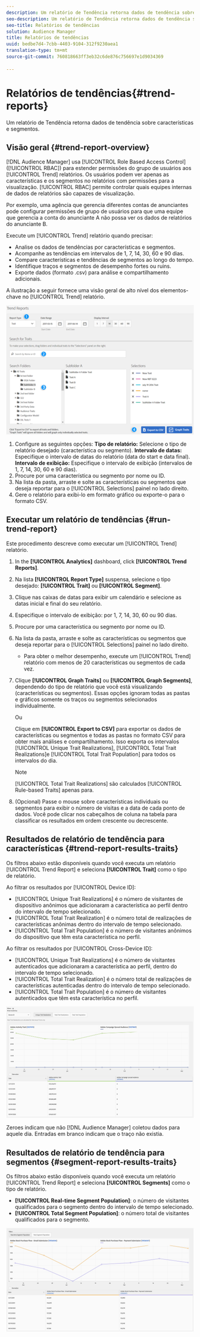 ```yaml
---
description: Um relatório de Tendência retorna dados de tendência sobre características e segmentos.
seo-description: Um relatório de Tendência retorna dados de tendência sobre características e segmentos.
seo-title: Relatórios de tendências
solution: Audience Manager
title: Relatórios de tendências
uuid: bedbe7d4-7cbb-4403-9104-312f9230aea1
translation-type: tm+mt
source-git-commit: 760818663ff3eb32c6de876c756697e1d9034369

---
```



# Relatórios de tendências{#trend-reports}

Um relatório de Tendência retorna dados de tendência sobre características e segmentos.

## Visão geral {#trend-report-overview}

<!-- 

c_trend_reports.xml

 -->

[!DNL Audience Manager] usa [!UICONTROL Role Based Access Control] ([!UICONTROL RBAC]) para estender permissões do grupo de usuários aos [!UICONTROL Trend] relatórios. Os usuários podem ver apenas as características e os segmentos no relatórios com permissões para a visualização. [!UICONTROL RBAC] permite controlar quais equipes internas de dados de relatórios são capazes de visualização.

Por exemplo, uma agência que gerencia diferentes contas de anunciantes pode configurar permissões de grupo de usuários para que uma equipe que gerencia a conta do anunciante A não possa ver os dados de relatórios do anunciante B.

Execute um [!UICONTROL Trend] relatório quando precisar:

* Analise os dados de tendências por características e segmentos.
* Acompanhe as tendências em intervalos de 1, 7, 14, 30, 60 e 90 dias.
* Compare características e tendências de segmentos ao longo do tempo.
* Identifique traços e segmentos de desempenho fortes ou ruins.
* Exporte dados (formato .csv) para análise e compartilhamento adicionais.

A ilustração a seguir fornece uma visão geral de alto nível dos elementos-chave no [!UICONTROL Trend] relatório.

![](assets/trend_reports.png)

1. Configure as seguintes opções:
   **Tipo de relatório:** Selecione o tipo de relatório desejado (característica ou segmento).
   **Intervalo de datas:** Especifique o intervalo de datas do relatório (data do start e data final).
   **Intervalo de exibição:** Especifique o intervalo de exibição (intervalos de 1, 7, 14, 30, 60 e 90 dias).
1. Procure por uma característica ou segmento por nome ou ID.
1. Na lista da pasta, arraste e solte as características ou segmentos que deseja reportar para o [!UICONTROL Selections] painel no lado direito.
1. Gere o relatório para exibi-lo em formato gráfico ou exporte-o para o formato CSV.

## Executar um relatório de tendências {#run-trend-report}

Este procedimento descreve como executar um [!UICONTROL Trend] relatório.

<!-- 

t_working_with_trend_reports.xml

 -->

1. In the **[!UICONTROL Analytics]** dashboard, click **[!UICONTROL Trend Reports]**.
1. Na lista **[!UICONTROL Report Type]** suspensa, selecione o tipo desejado: **[!UICONTROL Trait]** ou **[!UICONTROL Segment]**.
1. Clique nas caixas de datas para exibir um calendário e selecione as datas inicial e final do seu relatório.
1. Especifique o intervalo de exibição: por 1, 7, 14, 30, 60 ou 90 dias.
1. Procure por uma característica ou segmento por nome ou ID.
1. Na lista da pasta, arraste e solte as características ou segmentos que deseja reportar para o [!UICONTROL Selections] painel no lado direito.
   * Para obter o melhor desempenho, execute um [!UICONTROL Trend] relatório com menos de 20 características ou segmentos de cada vez.
1. Clique **[!UICONTROL Graph Traits]** ou **[!UICONTROL Graph Segments]**, dependendo do tipo de relatório que você está visualizando (características ou segmentos). Essas opções ignoram todas as pastas e gráficos somente os traços ou segmentos selecionados individualmente.

   Ou

   Clique em **[!UICONTROL Export to CSV]** para exportar os dados de características ou segmentos e todas as pastas no formato CSV para obter mais análises e compartilhamento. Isso exporta os intervalos [!UICONTROL Unique Trait Realizations], [!UICONTROL Total Trait Realizations]e [!UICONTROL Total Trait Population] para todos os intervalos do dia.

   >[!NOTE]
   >
   >[!UICONTROL Total Trait Realizations] são calculados [!UICONTROL Rule-based Traits] apenas para.

1. (Opcional) Passe o mouse sobre características individuais ou segmentos para exibir o número de visitas e a data de cada ponto de dados. Você pode clicar nos cabeçalhos de coluna na tabela para classificar os resultados em ordem crescente ou decrescente.

## Resultados de relatório de tendência para características {#trend-report-results-traits}

Os filtros abaixo estão disponíveis quando você executa um relatório [!UICONTROL Trend Report] e seleciona **[!UICONTROL Trait]** como o tipo de relatório.

Ao filtrar os resultados por [!UICONTROL Device ID]:

* [!UICONTROL Unique Trait Realizations] é o número de visitantes de dispositivo anônimos que adicionaram a característica ao perfil dentro do intervalo de tempo selecionado.
* [!UICONTROL Total Trait Realization] é o número total de realizações de características anônimas dentro do intervalo de tempo selecionado.
* [!UICONTROL Total Trait Population] é o número de visitantes anônimos do dispositivo que têm esta característica no perfil.

Ao filtrar os resultados por [!UICONTROL Cross-Device ID]:

* [!UICONTROL Unique Trait Realizations] é o número de visitantes autenticados que adicionaram a característica ao perfil, dentro do intervalo de tempo selecionado.
* [!UICONTROL Total Trait Realization] é o número total de realizações de características autenticadas dentro do intervalo de tempo selecionado.
* [!UICONTROL Total Trait Population] é o número de visitantes autenticados que têm esta característica no perfil.

![tendência-características-do-relatório](assets/trend-report-traits.png)

Zeroes indicam que não [!DNL Audience Manager] coletou dados para aquele dia. Entradas em branco indicam que o traço não existia.

## Resultados de relatório de tendência para segmentos {#segment-report-results-traits}

Os filtros abaixo estão disponíveis quando você executa um relatório [!UICONTROL Trend Report] e seleciona **[!UICONTROL Segments]** como o tipo de relatório.

* **[!UICONTROL Real-time Segment Population]**: o número de visitantes qualificados para o segmento dentro do intervalo de tempo selecionado.
* **[!UICONTROL Total Segment Population]**: o número total de visitantes qualificados para o segmento.

![segmentos de relatórios de tendências](assets/trend-report-segments.png)